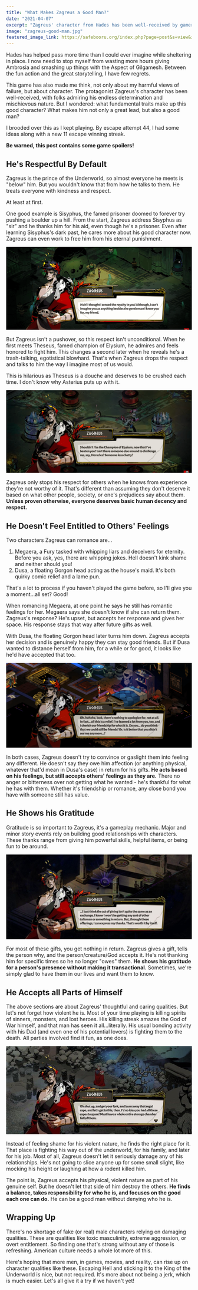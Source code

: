 ```yaml
---
title: "What Makes Zagreus a Good Man?"
date: "2021-04-07"
excerpt: "Zagreus' character from Hades has been well-received by gamers. But what makes him a powerful warrior but also a good man?"
image: "zagreus-good-man.jpg"
featured_image_link: https://safebooru.org/index.php?page=post&s=view&id=3351253
---
```


Hades has helped pass more time than I could ever imagine while sheltering in place. I now need to stop myself from wasting more hours giving Ambrosia and smashing up things with the Aspect of Gilgamesh. Between the fun action and the great storytelling, I have few regrets.

This game has also made me think, not only about my harmful views of failure, but about character. The protagonist Zagreus's character has been well-received, with folks admiring his endless determination and mischievous nature. But I wondered: what fundamental traits make up this good character? What makes him not only a great lead, but also a good man?

I brooded over this as I kept playing. By escape attempt 44, I had some ideas along with a new 11 escape winning streak.

**Be warned, this post contains some game spoilers!**

## He's Respectful By Default

Zagreus is the prince of the Underworld, so almost everyone he meets is "below" him. But you wouldn't know that from how he talks to them. He treats everyone with kindness and respect.

At least at first.

One good example is Sisyphus, the famed prisoner doomed to forever try pushing a boulder up a hill. From the start, Zagreus address Sisyphus as "sir" and he thanks him for his aid, even though he's a prisoner. Even after learning Sisyphus's dark past, he cares more about his good character now. Zagreus can even work to free him from his eternal punishment.

![Zagreus learning of Sisyphus' dark past and saying he still sees him as a gentleman.](/assets/images/posts/zagreus-good-man/sisyphus.png)

But Zagreus isn't a pushover, so this respect isn't unconditional. When he first meets Theseus, famed champion of Elysium, he admires and feels honored to fight him. This changes a second later when he reveals he's a trash-talking, egotistical blowhard. That's when Zagreus drops the respect and talks to him the way I imagine most of us would.

This is hilarious as Theseus is a douche and deserves to be crushed each time. I don't know why Asterius puts up with it.

![Zagreus, after learning Theseus is an idiot, commenting on how he beat him last time.](/assets/images/posts/zagreus-good-man/theseus-jerk.png)

Zagreus only stops his respect for others when he knows from experience they're not worthy of it. That's different than assuming they don't deserve it based on what other people, society, or one's prejudices say about them. **Unless proven otherwise, everyone deserves basic human decency and respect.**

## He Doesn't Feel Entitled to Others' Feelings

Two characters Zagreus can romance are...

1. Megaera, a Fury tasked with whipping liars and deceivers for eternity. Before you ask, yes, there are whipping jokes. Hell doesn't kink shame and neither should you!
2. Dusa, a floating Gorgon head acting as the house's maid. It's both quirky comic relief and a lame pun.

That's a lot to process if you haven't played the game before, so I'll give you a moment...all set? Good!

When romancing Megaera, at one point he says he still has romantic feelings for her. Megaera says she doesn't know if she can return them. Zagreus's response? He's upset, but accepts her response and gives her space. His response stays that way after future gifts as well.

With Dusa, the floating Gorgon head later turns him down. Zagreus accepts her decision and is genuinely happy they can stay good friends. But if Dusa wanted to distance herself from him, for a while or for good, it looks like he'd have accepted that too.

![Zagreus accepting Dusa's decision to remain friends.](/assets/images/posts/zagreus-good-man/dusa-meeting.png)

In both cases, Zagreus doesn't try to convince or gaslight them into feeling any different. He doesn't say they owe him affection (or anything physical, whatever that'd mean in Dusa's case) in return for his gifts. **He acts based on his feelings, but still accepts others' feelings as they are.** There no anger or bitterness over not getting what he wanted - he's thankful for what he has with them. Whether it's friendship or romance, any close bond you have with someone still has value.

## He Shows his Gratitude

Gratitude is so important to Zagreus, it's a gameplay mechanic. Major and minor story events rely on building good relationships with characters. These thanks range from giving him powerful skills, helpful items, or being fun to be around.

![Zagreus giving Chaos a small offering as thanks for his help.](/assets/images/posts/zagreus-good-man/chaos-thanks.jpg)

For most of these gifts, you get nothing in return. Zagreus gives a gift, tells the person why, and the person/creature/God accepts it. He's not thanking him for specific times so he no longer "owes" them. **He shows his gratitude for a person's presence without making it transactional.** Sometimes, we're simply glad to have them in our lives and want them to know.

## He Accepts all Parts of Himself

The above sections are about Zagreus' thoughtful and caring qualities. But let's not forget how violent he is. Most of your time playing is killing spirits of sinners, monsters, and lost heroes. His killing streak amazes the God of War himself, and that man has seen it all...literally. His usual bonding activity with his Dad (and even one of his potential lovers) is fighting them to the death. All parties involved find it fun, as one does.

![Zagreus chatting with his father before they fight to the (sort of) death.](/assets/images/posts/zagreus-good-man/hades-fight.jpg)

Instead of feeling shame for his violent nature, he finds the right place for it. That place is fighting his way out of the underworld, for his family, and later for his job. Most of all, Zagreus doesn't let it seriously damage any of his relationships. He's not going to slice anyone up for some small slight, like mocking his height or laughing at how a rodent killed him.

The point is, Zagreus accepts his physical, violent nature as part of his genuine self. But he doesn't let that side of him destroy the others. **He finds a balance, takes responsibility for who he is, and focuses on the good each one can do.** He can be a good man without denying who he is.

## Wrapping Up

There's no shortage of fake (or real) male characters relying on damaging qualities. These are qualities like toxic masculinity, extreme aggression, or overt entitlement. So finding one that's strong without any of those is refreshing. American culture needs a whole lot more of this.

Here's hoping that more men, in games, movies, and reality, can rise up on character qualities like these. Escaping Hell and sticking it to the King of the Underworld is nice, but not required. It's more about not being a jerk, which is much easier. Let's all give it a try if we haven't yet!
